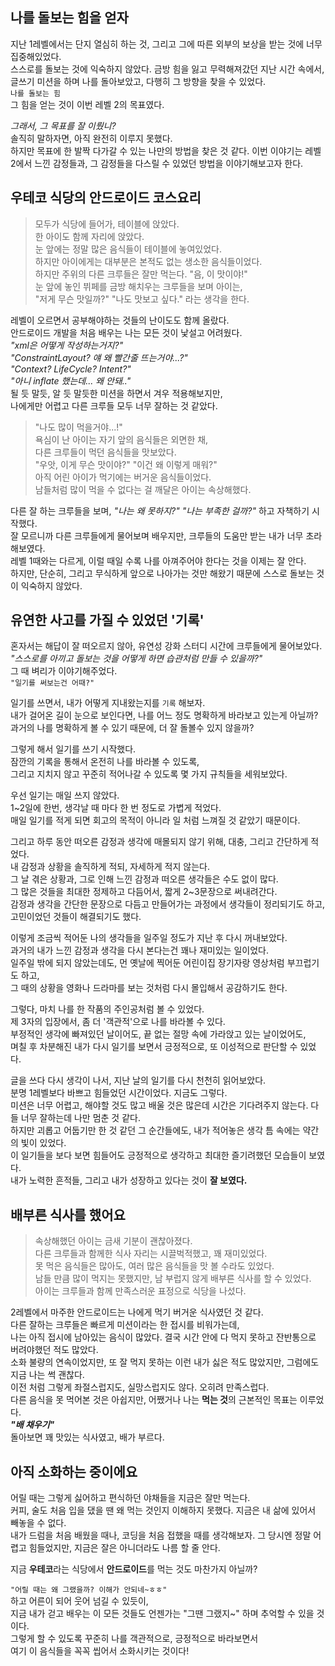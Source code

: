 ## 나를 돌보는 힘을 얻자

지난 1레벨에서는 단지 열심히 하는 것, 그리고 그에 따른 외부의 보상을 받는 것에 너무 집중해있었다.   
스스로를 돌보는 것에 익숙하지 않았다. 금방 힘을 잃고 무력해져갔던 지난 시간 속에서,   
글쓰기 미션을 하며 나를 돌아보았고, 다행히 그 방향을 찾을 수 있었다.   
`나를 돌보는 힘`   
그 힘을 얻는 것이 이번 레벨 2의 목표였다.

_그래서, 그 목표를 잘 이뤘니?_   
솔직히 말하자면, 아직 완전히 이루지 못했다.   
하지만 목표에 한 발짝 다가갈 수 있는 나만의 방법을 찾은 것 같다.
이번 이야기는 레벨 2에서 느낀 감정들과, 그 감정들을 다스릴 수 있었던 방법을 이야기해보고자 한다.


## 우테코 식당의 안드로이드 코스요리

> 모두가 식당에 들어가, 테이블에 앉았다.   
> 한 아이도 함께 자리에 앉았다.   
> 눈 앞에는 정말 많은 음식들이 테이블에 놓여있었다.   
> 하지만 아이에게는 대부분은 본적도 없는 생소한 음식들이었다.   
> 하지만 주위의 다른 크루들은 잘만 먹는다. "음, 이 맛이야!"   
> 눈 앞에 놓인 뷔페를 금방 해치우는 크루들을 보며 아이는,   
> "저게 무슨 맛일까?" "나도 맛보고 싶다." 라는 생각을 한다.

레벨이 오르면서 공부해야하는 것들의 난이도도 함께 올랐다.   
안드로이드 개발을 처음 배우는 나는 모든 것이 낯설고 어려웠다.   
_"xml은 어떻게 작성하는거지?"_   
_"ConstraintLayout? 얘 왜 빨간줄 뜨는거야...?"_   
_"Context? LifeCycle? Intent?"_   
_"아니 inflate 했는데... 왜 안돼.."_   
될 듯 말듯, 알 듯 말듯한 미션을 하면서 겨우 적용해보지만,   
나에게만 어렵고 다른 크루들 모두 너무 잘하는 것 같았다.

> "나도 많이 먹을거야...!"   
> 욕심이 난 아이는 자기 앞의 음식들은 외면한 채,   
> 다른 크루들이 먹던 음식들을 맛보았다.   
> "우앗, 이게 무슨 맛이야?" "이건 왜 이렇게 매워?"   
> 아직 어린 아이가 먹기에는 버거운 음식들이었다.   
> 남들처럼 많이 먹을 수 없다는 걸 깨달은 아이는 속상해했다.

다른 잘 하는 크루들을 보며, _"나는 왜 못하지?" "나는 부족한 걸까?"_ 하고 자책하기 시작했다.   
잘 모르니까 다른 크루들에게 물어보며 배우지만, 크루들의 도움만 받는 내가 너무 초라해보였다.   
레벨 1때와는 다르게, 이럴 때일 수록 나를 아껴주어야 한다는 것을 이제는 잘 안다.  
하지만, 단순히, 그리고 무식하게 앞으로 나아가는 것만 해왔기 때문에 스스로 돌보는 것이 익숙하지 않았다.


## 유연한 사고를 가질 수 있었던 '기록'

혼자서는 해답이 잘 떠오르지 않아, 유연성 강화 스터디 시간에 크루들에게 물어보았다.   
_"스스로를 아끼고 돌보는 것을 어떻게 하면 습관처럼 만들 수 있을까?"_   
그 때 벼리가 이야기해주었다.   
`"일기를 써보는건 어때?"`

일기를 쓰면서, 내가 어떻게 지내왔는지를 `기록` 해보자.   
내가 걸어온 길이 눈으로 보인다면, 나를 어느 정도 명확하게 바라보고 있는게 아닐까?   
과거의 나를 명확하게 볼 수 있기 때문에, 더 잘 돌볼수 있지 않을까?

그렇게 해서 일기를 쓰기 시작했다.   
잠깐의 기록을 통해서 온전히 나를 바라볼 수 있도록,   
그리고 지치지 않고 꾸준히 적어나갈 수 있도록 몇 가지 규칙들을 세워보았다.

우선 일기는 매일 쓰지 않았다.   
1~2일에 한번, 생각날 때 마다 한 번 정도로 가볍게 적었다.   
매일 일기를 적게 되면 회고의 목적이 아니라 일 처럼 느껴질 것 같았기 때문이다.

그리고 하루 동안 떠오른 감정과 생각에 매몰되지 않기 위해, 대충, 그리고 간단하게 적었다.   
내 감정과 상황을 솔직하게 적되, 자세하게 적지 않는다.   
그 날 겪은 상황과, 그로 인해 느낀 감정과 떠오른 생각들은 수도 없이 많다.   
그 많은 것들을 최대한 정제하고 다듬어서, 짧게 2~3문장으로 써내려간다.   
감정과 생각을 간단한 문장으로 다듬고 만들어가는 과정에서 생각들이 정리되기도 하고, 고민이었던 것들이 해결되기도 했다. 

이렇게 조금씩 적어둔 나의 생각들을 일주일 정도가 지난 후 다시 꺼내보았다.   
과거의 내가 느낀 감정과 생각을 다시 본다는건 꽤나 재미있는 일이었다.   
일주일 밖에 되지 않았는데도, 먼 옛날에 찍어둔 어린이집 장기자랑 영상처럼 부끄럽기도 하고,   
그 때의 상황을 영화나 드라마를 보는 것처럼 다시 몰입해서 공감하기도 한다.

그렇다, 마치 나를 한 작품의 주인공처럼 볼 수 있었다.   
제 3자의 입장에서, 좀 더 '객관적'으로 나를 바라볼 수 있다.   
부정적인 생각에 빠져있던 날이어도, 끝 없는 절망 속에 가라앉고 있는 날이었어도,   
며칠 후 차분해진 내가 다시 일기를 보면서 긍정적으로, 또 이성적으로 판단할 수 있었다.

글을 쓰다 다시 생각이 나서, 지난 날의 일기를 다시 천천히 읽어보았다.   
분명 1레벨보다 바쁘고 힘들었던 시간이었다. 지금도 그렇다.   
미션은 너무 어렵고, 해야할 것도 많고 배울 것은 많은데 시간은 기다려주지 않는다.
다들 너무 잘하는데 나만 멈춘 것 같다.  
하지만 괴롭고 어둡기만 한 것 같던 그 순간들에도, 내가 적어놓은 생각 틈 속에는 약간의 빛이 있었다.   
이 일기들을 보다 보면 힘들어도 긍정적으로 생각하고 최대한 즐기려했던 모습들이 보였다.   
내가 노력한 흔적들, 그리고 내가 성장하고 있다는 것이 **잘 보였다.**

## 배부른 식사를 했어요

> 속상해했던 아이는 금새 기분이 괜찮아졌다.   
> 다른 크루들과 함께한 식사 자리는 시끌벅적했고, 꽤 재미있었다.   
> 못 먹은 음식들은 많아도, 여러 많은 음식들을 맛 볼 수라도 있었다.   
> 남들 만큼 많이 먹지는 못했지만, 남 부럽지 않게 배부른 식사를 할 수 있었다.   
> 아이는 크루들과 함께 만족스러운 표정으로 식당을 나섰다.

2레벨에서 마주한 안드로이드는 나에게 먹기 버거운 식사였던 것 같다.   
다른 잘하는 크루들은 빠르게 미션이라는 한 접시를 비워가는데,   
나는 아직 접시에 남아있는 음식이 많았다. 결국 시간 안에 다 먹지 못하고 잔반통으로 버려야했던 적도 많았다.   
소화 불량의 연속이었지만, 또 잘 먹지 못하는 이런 내가 싫은 적도 많았지만, 그럼에도 지금 나는 썩 괜찮다.   
이전 처럼 그렇게 좌절스럽지도, 실망스럽지도 않다. 오히려 만족스럽다.   
다른 음식을 못 먹어본 것은 아쉽지만, 어쨌거나 나는 **먹는 것**의 근본적인 목표는 이루었다.   
***"배 채우기"***   
돌아보면 꽤 맛있는 식사였고, 배가 부르다.

## 아직 소화하는 중이에요

어릴 때는 그렇게 싫어하고 편식하던 야채들을 지금은 잘만 먹는다.   
커피, 술도 처음 입을 댔을 땐 왜 먹는 것인지 이해하지 못했다. 지금은 내 삶에 있어서 빼놓을 수 없다.   
내가 드럼을 처음 배웠을 때나, 코딩을 처음 접했을 때를 생각해보자. 그 당시엔 정말 어렵고 힘들었지만, 지금은 잘은 아니더라도 나름 할 줄 안다.   

지금 **우테코**라는 식당에서 **안드로이드**를 먹는 것도 마찬가지 아닐까?

`"어릴 때는 왜 그랬을까? 이해가 안되네~ㅎㅎ"`   
하고 어른이 되어 웃어 넘길 수 있듯이,   
지금 내가 걷고 배우는 이 모든 것들도 언젠가는 "그땐 그랬지~" 하며 추억할 수 있을 것이다.   
그렇게 할 수 있도록 꾸준히 나를 객관적으로, 긍정적으로 바라보면서   
여기 이 음식들을 꼭꼭 씹어서 소화시키는 것이다!
